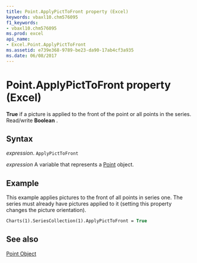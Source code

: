 ```yaml
---
title: Point.ApplyPictToFront property (Excel)
keywords: vbaxl10.chm576095
f1_keywords:
- vbaxl10.chm576095
ms.prod: excel
api_name:
- Excel.Point.ApplyPictToFront
ms.assetid: e739e368-9789-be23-da90-17ab4cf3a935
ms.date: 06/08/2017
---
```



# Point.ApplyPictToFront property (Excel)

 **True** if a picture is applied to the front of the point or all points in the series. Read/write **Boolean** .


## Syntax

 _expression_. `ApplyPictToFront`

 _expression_ A variable that represents a [Point](Excel.Point-graph-object.md) object.


## Example

This example applies pictures to the front of all points in series one. The series must already have pictures applied to it (setting this property changes the picture orientation).


```vb
Charts(1).SeriesCollection(1).ApplyPictToFront = True
```


## See also


[Point Object](Excel.Point(object).md)

